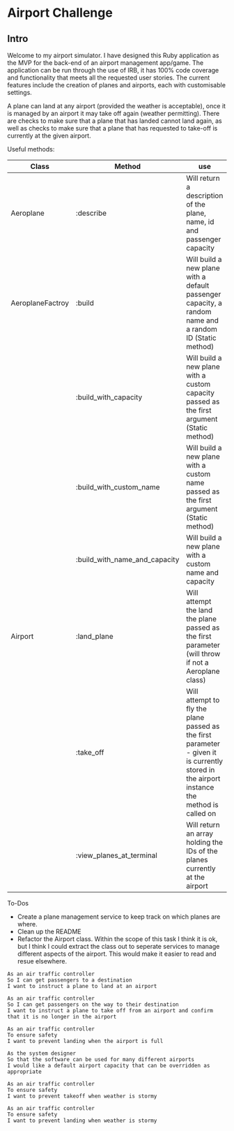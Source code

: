 # Airport Challenge

## Intro

Welcome to my airport simulator. I have designed this Ruby application as the MVP for the back-end of an airport management app/game. The application can be run through the use of IRB, it has 100% code coverage and functionality that meets all the requested user stories. The current features include the creation of planes and airports, each with customisable settings.

A plane can land at any airport (provided the weather is acceptable), once it is managed by an airport it may take off again (weather permitting). There are checks to make sure that a plane that has landed cannot land again, as well as checks to make sure that a plane that has requested to take-off is currently at the given airport.

Useful methods:

| Class            | Method                        | use                                                                                                                                        |
| ---------------- | ----------------------------- | ------------------------------------------------------------------------------------------------------------------------------------------ |
| Aeroplane        | :describe                     | Will return a description of the plane, name, id and passenger capacity                                                                    |
| AeroplaneFactroy | :build                        | Will build a new plane with a default passenger capacity, a random name and a random ID (Static method)                                    |
|                  | :build_with_capacity          | Will build a new plane with a custom capacity passed as the first argument (Static method)                                                 |
|                  | :build_with_custom_name       | Will build a new plane with a custom name passed as the first argument (Static method)                                                     |
|                  | :build_with_name_and_capacity | Will build a new plane with a custom name and capacity                                                                                     |
| Airport          | :land_plane                   | Will attempt the land the plane passed as the first parameter (will throw if not a Aeroplane class)                                        |
|                  | :take_off                     | Will attempt to fly the plane passed as the first parameter - given it is currently stored in the airport instance the method is called on |
|                  | :view_planes_at_terminal      | Will return an array holding the IDs of the planes currently at the airport                                                                |

To-Dos

- Create a plane management service to keep track on which planes are where.
- Clean up the README
- Refactor the Airport class. Within the scope of this task I think it is ok, but I think I could extract the class out to seperate services to manage different aspects of the airport. This would make it easier to read and resue elsewhere.

```
As an air traffic controller
So I can get passengers to a destination
I want to instruct a plane to land at an airport

As an air traffic controller
So I can get passengers on the way to their destination
I want to instruct a plane to take off from an airport and confirm that it is no longer in the airport

As an air traffic controller
To ensure safety
I want to prevent landing when the airport is full

As the system designer
So that the software can be used for many different airports
I would like a default airport capacity that can be overridden as appropriate

As an air traffic controller
To ensure safety
I want to prevent takeoff when weather is stormy

As an air traffic controller
To ensure safety
I want to prevent landing when weather is stormy
```
